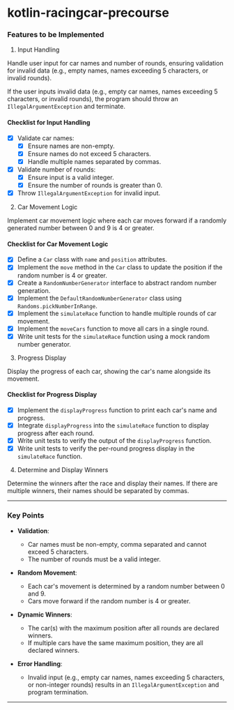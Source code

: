 # kotlin-racingcar-precourse

### Features to be Implemented

1. Input Handling

Handle user input for car names and number of rounds, ensuring validation for invalid data (e.g., empty names, names exceeding 5 characters, or invalid rounds).

If the user inputs invalid data (e.g., empty car names, names exceeding 5 characters, or invalid rounds), the program should throw an `IllegalArgumentException` and terminate.

#### Checklist for Input Handling
- [x] Validate car names:
  - [x] Ensure names are non-empty.
  - [x] Ensure names do not exceed 5 characters.
  - [x] Handle multiple names separated by commas.
- [x] Validate number of rounds:
  - [x] Ensure input is a valid integer.
  - [x] Ensure the number of rounds is greater than 0.
- [x] Throw `IllegalArgumentException` for invalid input.

2. Car Movement Logic

Implement car movement logic where each car moves forward if a randomly generated number between 0 and 9 is 4 or greater.

#### Checklist for Car Movement Logic
- [x] Define a `Car` class with `name` and `position` attributes.
- [x] Implement the `move` method in the `Car` class to update the position if the random number is 4 or greater.
- [x] Create a `RandomNumberGenerator` interface to abstract random number generation.
- [x] Implement the `DefaultRandomNumberGenerator` class using `Randoms.pickNumberInRange`.
- [x] Implement the `simulateRace` function to handle multiple rounds of car movement.
- [x] Implement the `moveCars` function to move all cars in a single round.
- [x] Write unit tests for the `simulateRace` function using a mock random number generator.

3. Progress Display

Display the progress of each car, showing the car's name alongside its movement.
#### Checklist for Progress Display
- [x] Implement the `displayProgress` function to print each car's name and progress.
- [x] Integrate `displayProgress` into the `simulateRace` function to display progress after each round.
- [x] Write unit tests to verify the output of the `displayProgress` function.
- [x] Write unit tests to verify the per-round progress display in the `simulateRace` function.

4. Determine and Display Winners

Determine the winners after the race and display their names. If there are multiple winners, their names should be separated by commas.

---

### Key Points

- **Validation**:
  - Car names must be non-empty, comma separated and cannot exceed 5 characters.
  - The number of rounds must be a valid integer.

- **Random Movement**:
  - Each car's movement is determined by a random number between 0 and 9.
  - Cars move forward if the random number is 4 or greater.

- **Dynamic Winners**:
  - The car(s) with the maximum position after all rounds are declared winners.
  - If multiple cars have the same maximum position, they are all declared winners.

- **Error Handling**:
  - Invalid input (e.g., empty car names, names exceeding 5 characters, or non-integer rounds) results in an `IllegalArgumentException` and program termination.

---